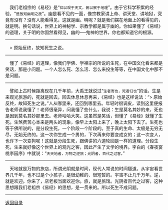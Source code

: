 &emsp;我们老祖宗的《易经》是“``仰以观于天文，俯以察于地理``”。由于它科学积累的经验，“``是故知幽明之故``”。幽是看不见的一面，像宗教家讲上帝、讲天堂、讲地狱，究竟有没有？没有人能看得见，这就是幽。明呢？就是我们摆在地面上的看得见的，就是明。换句话说，世界上的神秘学、宗教学都是属于幽的。你如果懂了《易经》的道理，关于明的你固然看得见，幽的──鬼神的世界，你也都知道它的根源。
___
&emsp;> 原始反终，故知死生之说。
___
&emsp;懂了《易经》的道理，像我们学佛、学禅宗的所说的生死，在中国文化看来都是笑话，那是小问题。一个人怎么死、怎么活、怎么来投生等等，在中国文化中那不是问题。
___
&emsp;譬如上古时候距离现在几千年前，大禹王就说过“``生者寄也，死者归也``”的话。生是来观光旅游的，死就是回去，回去休息休息再来，《易经》也是这样说法：“> 原始反终，故知死生之说。”人从哪里来，还回到哪里去。年轻时很调皮，读到这里便报告老师说我懂了！老师很毫异，问我懂了些什么，我说：生是莫名其妙的来，死也是因到莫名其妙那里去。老师哈哈大笑。这虽然是笑话，但懂了《易经》就懂了生死。生煞费苦心本来是两头的现象，像早上太阳上来了，晚上太阳下去了。生死也等于佛所说的，是分段生死，一个阶段一个阶段的。至于真的生命、太极是无穷无尽，无始无终的。这一次你生成一个男的，下次再来你要变成女的；这一次变人，也许下一次变狗呢！这就是分段生死，跟佛讲的六道轮回是一样的道理。分段生死，生来就好像这个世界上的观光之客，因此产生了文学的境界。李白的《春夜宴桃李园序》中就说：“``夫天地者，万物之逆旅；光阴者，百代之过客。``”
___
&emsp;天地就是万物的旅店，所谓光阴就是时间，现代人常说的时间隧道。从宇宙看世界几千年，也不过是个小孩子，是很幼稚的、很短暂的。宇宙不止几千万年。逆，就是欢迎。你来了，店老板当面欢迎你。旅，就是旅馆。光阴者百代之过客，这种思想跟我们老祖宗《易经》的思想，是一贯来的。所以死生不成问题。
___
[返回目录](../../master/README.md#目录)